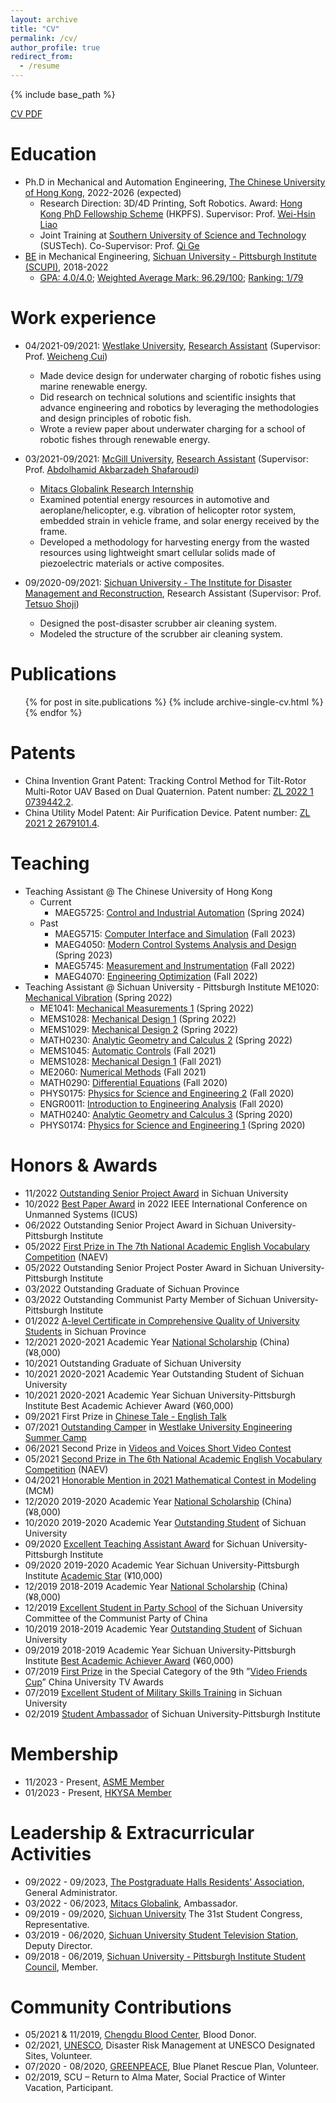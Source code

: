 ```yaml
---
layout: archive
title: "CV"
permalink: /cv/
author_profile: true
redirect_from:
  - /resume
---
```


{% include base_path %}

[CV PDF](http://Liuchao-JIN.github.io/files/affairs/cv_liuchao_jin.pdf)

Education
======
* Ph.D in Mechanical and Automation Engineering, [The Chinese University of Hong Kong](https://www.cuhk.edu.hk/english/index.html), 2022-2026 (expected)
  * Research Direction: 3D/4D Printing, Soft Robotics. Award: [Hong Kong PhD Fellowship Scheme](https://cerg1.ugc.edu.hk/hkpfs/index.html) (HKPFS). Supervisor: Prof. [Wei-Hsin Liao](https://www4.mae.cuhk.edu.hk/peoples/liao-wei-hsin/)
  * Joint Training at [Southern University of Science and Technology](https://www.sustech.edu.cn/en/) (SUSTech). Co-Supervisor: Prof. [Qi Ge](https://faculty.sustech.edu.cn/?tagid=geq&iscss=1&snapid=1&orderby=date&go=1&lang=en)
* [BE](http://Liuchao-JIN.github.io/files/JLC_BE.pdf) in Mechanical Engineering, [Sichuan University - Pittsburgh Institute (SCUPI)](https://scupi.scu.edu.cn/en/), 2018-2022
  * [GPA: 4.0/4.0](http://Liuchao-JIN.github.io/files/award/Transcripts_Bachelor.pdf); [Weighted Average Mark: 96.29/100](http://Liuchao-JIN.github.io/files/award/Transcripts_Bachelor.pdf); [Ranking: 1/79](http://Liuchao-JIN.github.io/files/award/Ranking.pdf)


Work experience
======
* 04/2021-09/2021: [Westlake University](https://en.westlake.edu.cn/), [Research Assistant](http://Liuchao-JIN.github.io/files/award/2021_Westlake_Research_Intern.pdf) (Supervisor: Prof. [Weicheng Cui](https://en.westlake.edu.cn/faculty/weicheng-cui.html))
  * Made device design for underwater charging of robotic fishes using marine renewable energy.
  * Did research on technical solutions and scientific insights that advance engineering and robotics by leveraging the methodologies and design principles of robotic fish.
  * Wrote a review paper about underwater charging for a school of robotic fishes through renewable energy.

* 03/2021-09/2021: [McGill University](https://www.mcgill.ca/), [Research Assistant](http://Liuchao-JIN.github.io/files/award/2021_Mitacs.pdf) (Supervisor: Prof. [Abdolhamid Akbarzadeh Shafaroudi](https://www.mcgill.ca/bioeng/faculty-and-staff/academic-staff/abdolhamid-akbarzadeh-shafaroudi))
  * [Mitacs Globalink Research Internship](https://www.mitacs.ca/en/programs/globalink/globalink-research-internship)
  * Examined potential energy resources in automotive and aeroplane/helicopter, e.g. vibration of helicopter rotor system, embedded strain in vehicle frame, and solar energy received by the frame.
  * Developed a methodology for harvesting energy from the wasted resources using lightweight smart cellular solids made of piezoelectric materials or active composites.

* 09/2020-09/2021: [Sichuan University - The Institute for Disaster Management and Reconstruction](https://idmr.scu.edu.cn/index.htm), Research Assistant (Supervisor: Prof. [Tetsuo Shoji](http://www.bureau.tohoku.ac.jp/koho/pub/tdp2008/pdf_e/tetsuo_shoji.pdf))
    * Designed the post-disaster scrubber air cleaning system.
    * Modeled the structure of the scrubber air cleaning system.


Publications
======
  <ul>{% for post in site.publications %}
    {% include archive-single-cv.html %}
  {% endfor %}</ul>


Patents
======
* China Invention Grant Patent: Tracking Control Method for Tilt-Rotor Multi-Rotor UAV Based on Dual Quaternion. Patent number: [ZL 2022 1 0739442.2](http://Liuchao-JIN.github.io/files/Patent_2022.pdf).
* China Utility Model Patent: Air Purification Device. Patent number: [ZL 2021 2 2679101.4](http://Liuchao-JIN.github.io/files/Patent_2021.pdf).

<!-- Talks
======
  <ul>{% for post in site.talks %}
    {% include archive-single-talk-cv.html %}
  {% endfor %}</ul> -->

Teaching
======
* Teaching Assistant @ The Chinese University of Hong Kong
  * Current
    * MAEG5725: [Control and Industrial Automation](http://Liuchao-JIN.github.io/files/teaching/2024S_MAEG5725.pdf) (Spring 2024)
  * Past
    * MAEG5715: [Computer Interface and Simulation](http://Liuchao-JIN.github.io/files/teaching/2023F_MAEG5715.pdf) (Fall 2023)
    * MAEG4050: [Modern Control Systems Analysis and Design](http://Liuchao-JIN.github.io/files/teaching/2023S_MAEG4050.pdf) (Spring 2023)
    * MAEG5745: [Measurement and Instrumentation](http://Liuchao-JIN.github.io/files/teaching/2022F_MAEG5745.pdf) (Fall 2022)
    * MAEG4070: [Engineering Optimization](http://Liuchao-JIN.github.io/files/teaching/2022F_MAEG4070.pdf) (Fall 2022)
* Teaching Assistant @ Sichuan University - Pittsburgh Institute
ME1020: [Mechanical Vibration](http://Liuchao-JIN.github.io/files/teaching/2022S_ME1020.pdf) (Spring 2022)
  * ME1041: [Mechanical Measurements 1](http://Liuchao-JIN.github.io/files/teaching/2022S_ME1041.pdf) (Spring 2022)
  * MEMS1028: [Mechanical Design 1](http://Liuchao-JIN.github.io/files/teaching/2022S_MEMS1028.pdf) (Spring 2022)
  * MEMS1029: [Mechanical Design 2](http://Liuchao-JIN.github.io/files/teaching/2022S_MEMS1029.pdf) (Spring 2022)
  * MATH0230: [Analytic Geometry and Calculus 2](http://Liuchao-JIN.github.io/files/teaching/2022S_MATH0230.pdf) (Spring 2022)
  * MEMS1045: [Automatic Controls](http://Liuchao-JIN.github.io/files/teaching/2021F_MEMS1045.pdf) (Fall 2021)
  * MEMS1028: [Mechanical Design 1](http://Liuchao-JIN.github.io/files/teaching/2021F_MEMS1028.pdf) (Fall 2021)
  * ME2060: [Numerical Methods](http://Liuchao-JIN.github.io/files/teaching/2021F_ME2060.pdf) (Fall 2021)
  * MATH0290: [Differential Equations](http://Liuchao-JIN.github.io/files/teaching/2020F_MATH0290.pdf) (Fall 2020)
  * PHYS0175: [Physics for Science and Engineering 2](http://Liuchao-JIN.github.io/files/teaching/2020F_PHYS0175.pdf) (Fall 2020)
  * ENGR0011: [Introduction to Engineering Analysis](http://Liuchao-JIN.github.io/files/teaching/2020F_ENGR0011.pdf) (Fall 2020)
  * MATH0240: [Analytic Geometry and Calculus 3](http://Liuchao-JIN.github.io/files/teaching/2020S_MATH0240.pdf) (Spring 2020)
  * PHYS0174: [Physics for Science and Engineering 1](http://Liuchao-JIN.github.io/files/teaching/2020S_PHYS0174.pdf) (Spring 2020)

Honors & Awards
======
* 11/2022 [Outstanding Senior Project Award](http://Liuchao-JIN.github.io/files/award/2022_UniOutSP.pdf) in Sichuan University
* 10/2022 [Best Paper Award](http://Liuchao-JIN.github.io/files/award/2022_BestPaper.pdf) in 2022 IEEE International Conference on Unmanned Systems (ICUS)
* 06/2022 Outstanding Senior Project Award in Sichuan University-Pittsburgh Institute
* 05/2022 [First Prize in The 7th National Academic English Vocabulary Competition](http://Liuchao-JIN.github.io/files/award/2022_NAEV.pdf) (NAEV)
* 05/2022 Outstanding Senior Project Poster Award in Sichuan University-Pittsburgh Institute
* 03/2022 Outstanding Graduate of Sichuan Province
* 03/2022 Outstanding Communist Party Member of Sichuan University-Pittsburgh Institute
* 01/2022 [A-level Certificate in Comprehensive Quality of University Students](http://Liuchao-JIN.github.io/files/award/2022_ZongA.pdf) in Sichuan Province
* 12/2021 2020-2021 Academic Year [National Scholarship](https://xsc.scu.edu.cn/WebSite/XG/Home/Detail?npVCXJmTU-kgkhPQEX1DodXwoRsKACEqWkvleYpUOwbYYYXlCbPoJtOgCnPcINVqfIpqw504IvZty7AogOkNAw==.shtml) (China) (¥8,000)
* 10/2021 Outstanding Graduate of Sichuan University
* 10/2021 2020-2021 Academic Year Outstanding Student of Sichuan University
* 10/2021 2020-2021 Academic Year Sichuan University-Pittsburgh Institute Best Academic Achiever Award (¥60,000)
* 09/2021 First Prize in [Chinese Tale - English Talk](https://scupi.scu.edu.cn/activities/%e4%b8%ad%e6%96%87%e8%a5%bf%e8%ae%b2%e6%bc%94%e8%ae%b2%e6%af%94%e8%b5%9b)
* 07/2021 [Outstanding Camper](http://Liuchao-JIN.github.io/files/award/2021_Westlake_Summer_Camp_Outstanding.pdf) in [Westlake University Engineering Summer Camp](http://Liuchao-JIN.github.io/files/award/2021_Westlake_Summer_Camp.pdf)
* 06/2021 Second Prize in [Videos and Voices Short Video Contest](https://scupi.scu.edu.cn/activities/%e5%af%bb%e5%a3%b0%e8%a7%85%e5%bd%b1%e7%9f%ad%e8%a7%86%e9%a2%91%e5%88%9b%e4%bd%9c%e5%a4%a7%e8%b5%9b)
* 05/2021 [Second Prize in The 6th National Academic English Vocabulary Competition](http://Liuchao-JIN.github.io/files/award/2021_NAEV.pdf) (NAEV)
* 04/2021 [Honorable Mention in 2021 Mathematical Contest in Modeling](http://Liuchao-JIN.github.io/files/award/2021_MCM.pdf) (MCM)
* 12/2020 2019-2020 Academic Year [National Scholarship](http://Liuchao-JIN.github.io/files/award/2020_NationalScholarship.pdf) (China) (¥8,000)
* 10/2020 2019-2020 Academic Year [Outstanding Student](http://Liuchao-JIN.github.io/files/award/2020_SCU_Outstanding.pdf) of Sichuan University
* 09/2020 [Excellent Teaching Assistant Award](http://Liuchao-JIN.github.io/files/award/2020_Outstanding_TA.pdf) for Sichuan University-Pittsburgh Institute
* 09/2020 2019-2020 Academic Year Sichuan University-Pittsburgh Institute [Academic Star](http://Liuchao-JIN.github.io/files/award/2020_Academic_Star.pdf) (¥10,000)
* 12/2019 2018-2019 Academic Year [National Scholarship](http://Liuchao-JIN.github.io/files/award/2019_NationalScholarship.pdf) (China) (¥8,000)
* 12/2019 [Excellent Student in Party School](http://Liuchao-JIN.github.io/files/award/2019_Party_School.pdf) of the Sichuan University Committee of the Communist Party of China
* 10/2019 2018-2019 Academic Year [Outstanding Student](http://Liuchao-JIN.github.io/files/award/2019_SCU_Outstanding.pdf) of Sichuan University
* 09/2019 2018-2019 Academic Year Sichuan University-Pittsburgh Institute [Best Academic Achiever Award](http://Liuchao-JIN.github.io/files/award/2019_Best_Academic.pdf) (¥60,000)
* 07/2019 [First Prize](http://Liuchao-JIN.github.io/files/award/2019_Video_Friend.pdf) in the Special Category of the 9th ”[Video Friends Cup](https://mp.weixin.qq.com/s/LDRg9gwwwKdUBDOkBet5CQ)” China University TV Awards
* 07/2019 [Excellent Student of Military Skills Training](http://Liuchao-JIN.github.io/files/award/2019_Military.pdf) in Sichuan University
* 02/2019 [Student Ambassador](http://Liuchao-JIN.github.io/files/award/2019_SCUPIAmb.pdf) of Sichuan University-Pittsburgh Institute

Membership
======
* 11/2023 - Present, [ASME Member](http://Liuchao-JIN.github.io/files/affairs/asme_member.pdf)
* 01/2023 - Present, [HKYSA Member](http://Liuchao-JIN.github.io/files/affairs/hkysa_member.pdf)

Leadership & Extracurricular Activities
======
* 09/2022 - 09/2023, [The Postgraduate Halls Residents’ Association](http://www.pgh.cuhk.edu.hk/about/pgh-residents-association/), General Administrator.
* 03/2022 - 06/2023, [Mitacs Globalink](https://www.mitacs.ca/en/programs/globalink), Ambassador.
* 09/2019 - 09/2020, [Sichuan University](https://en.scu.edu.cn/) The 31st Student Congress, Representative.
* 03/2019 - 06/2020, [Sichuan University Student Television Station](https://space.bilibili.com/174898254?spm_id_from=333.337.0.0), Deputy Director.
* 09/2018 - 06/2019, [Sichuan University - Pittsburgh Institute Student Council](https://scupi.scu.edu.cn/en/campus-life/student-organizations), Member.

Community Contributions
======
* 05/2021 & 11/2019, [Chengdu Blood Center](http://cdwjw.chengdu.gov.cn/cdwjw/zsdw/2022-02/17/content_f402eac1ea4148c7ab930d09da21870c.shtml), Blood Donor.
* 02/2021, [UNESCO](https://www.unesco.org/en), Disaster Risk Management at UNESCO Designated Sites, Volunteer.
* 07/2020 - 08/2020, [GREENPEACE](https://www.greenpeace.org/international/), Blue Planet Rescue Plan, Volunteer.
* 02/2019, SCU – Return to Alma Mater, Social Practice of Winter Vacation, Participant.
